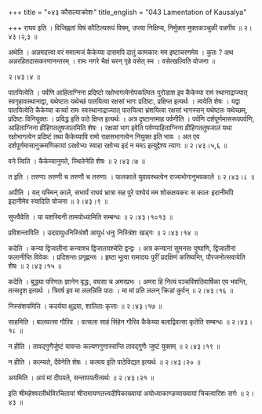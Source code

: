 +++
title = "०४३ कौसल्याक्रोशः"
title_english = "043 Lamentation of Kausalya"

+++
राघव इति । विजिह्नतां विषं कौटिल्यरूपं विषम्, उप्त्वा निक्षिप्य, निर्मुक्ता मुक्तकञ्चुकी पन्नगीव  ॥  २।४३।२,३  ॥   

  

अथेति । अन्नमदत्त्वा वरं ममात्मजं कैकेय्या दासमपि दातुं कामकारः मम इष्टाचरणमेव । कुतः ? अथ अन्नरहितदासकरणानन्तरम् । रामः नगरे भैक्षं चरन् गृहे वसेत् स्म । वसेत्खल्विति योजना  ॥   

२।४३।४  ॥   

पातयित्वेति । पर्वणि आहिताग्निना प्रदिष्टो रक्षोभागत्वेनोपकल्पितः पुरोडाश इव कैकेय्या रामं स्थानाद्राज्यात् स्वगृहावस्थानाद्वा, यथेष्टतः यथेच्छं पातयित्वा रक्षसां भागः प्रदिष्टः, प्रक्षिप्त इत्यर्थः । त्वयेति शेषः । यद्वा पातयित्वेति कैकेय्या कर्त्र्या रामः स्वस्थानाद्राज्यात् पातयित्वा भ्रंशयित्वा रक्षसां भागस्सन् यथेष्टतः यथेच्छम्, प्रदिष्टः विनियुक्तः । प्रविद्ध इति पाठे क्षिप्त इत्यर्थः । अत्र दृष्टान्तमाह पर्वणीति । पर्वणि दर्शपूर्णमासरूपपर्वणि, आहिताग्निना व्रीहिगततुषजालमिति शेषः । रक्षसां भाग इवेति पर्वण्याहिताग्निना व्रीहिगततुषजालं यथा रक्षोभागत्वेन प्रदिष्टं तथा कैकेय्यापि रामो राक्षसभागत्वेन नियुक्त इति भावः । अत एव दर्शपूर्णमासानुक्रमणिकायां ऽरक्षोभ्यः स्वाहा रक्षोभ्य इदं न ममऽ इत्युद्देश्य त्यागः  ॥  २।४३।५,६  ॥   

  

वने त्विति । कैकेय्यानुमते, स्थितेनेति शेषः  ॥  २।४३।७  ॥   

  

त इति । तरुणाः तरुणी च तरुणौ च तरुणाः । फलकाले युवावस्थत्वेन राज्यभोगानुभवकाले  ॥  २।४३।८  ॥   

  

अपीति । यत् यस्मिन् काले, सभार्यं राघवं भ्रात्रा सह पुरे पश्येयं मम शोकक्षयकरः स कालः इदानीमपि इदानीमेव स्यादिति योजना  ॥  २।४३।९  ॥   

  

सुप्त्वैवेति । या यशस्विनी तामयोध्यामिति सम्बन्धः  ॥  २।४३।१०१३  ॥   

  

प्रविशन्ताविति । उदग्रायुधनिस्त्रिंशौ आयुधं धनुः निस्त्रिंशः खड्गः  ॥  २।४३।१४  ॥   

  

कदेति । कन्या द्विजातीनां कन्याश्च द्विजातयश्चेति द्वन्द्वः । अत्र कन्यानां सुमनसः पुष्पाणि, द्विजातीनां फलानीप्ति विवेकः । प्रदिशन्तः प्रगृह्णन्तः । हृष्टा भूत्वा रामादयः पुरीं प्रदक्षिणं करिष्यन्ति, पौरजनोत्सवायेति शेषः  ॥  २।४३।१५  ॥   

  

कदेति । बुद्ध्या परिणतः ज्ञानेन वृद्धः, वयसा च अमरप्रभः । अमरा हि नित्यं पञ्चविंशतिवार्षिका एव भवन्ति, तत्सदृश इत्यर्थः । त्रिवर्ष इव मा ललन्निति पाठः । मा मां प्रति ललन् क्रिडां कुर्वन्  ॥  २।४३।१६  ॥   

  

निस्संशयमिति । कदर्यया क्षुद्रया, शातिताः कृत्ताः  ॥  २।४३।१७  ॥   

  

साहमिति । बालवत्सा गौरिव । वत्सला साहं सिंहेन गौरिव कैकेय्या बलाद्विवत्सा कृतेति सम्बन्धः  ॥  २।४३।१८  ॥   

  

न हीति । तावद्गुणैर्जुष्टं यावन्तः कल्यणगुणास्सन्ति तावद्गुणैः जुष्टं युक्तम्  ॥  २।४३।१९  ॥   

  

न हीति । कल्प्यते, दैवेनेति शेषः । कल्पय इति पाठेविद्यत इत्यर्थः  ॥  २।४३।२०  ॥   

  

अयमिति । अयं मां दीपयते, सन्तापयतीत्यर्थः  ॥  २।४३।२१  ॥   

  

इति श्रीमहेश्वरतीर्थविरचितायां श्रीरामायणतत्त्वदीपिकाख्यायां अयोध्याकाण्डव्याख्यायां त्रिचत्वारिशः सर्गः  ॥  २।४३  ॥   

  

  

